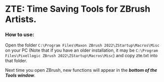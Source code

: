 # ZTE: Time Saving Tools for ZBrush Artists.
### How to use:

Open the folder `C:\Program Files\Maxon ZBrush 2022\ZStartup\Macros\Misc` on your PC (Note that if you have an older installation, it may be `C:\Program Files\Pixellogic ZBrush 2022\ZStartup\Macros\Misc`) and copy zte.txt into that folder.

Next time you open ZBrush, new functions will appear in the **_bottom of the Tools window_**.

